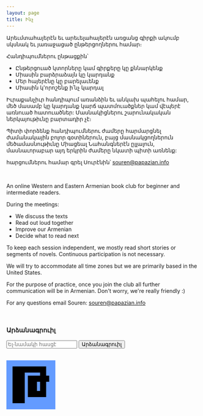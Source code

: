 ```yaml
---
layout: page
title: Ինչ
---
```


Արեւմտահայերէն եւ արեւելահայերէն առցանց գիրքի ակումբ սկսնակ եւ յառաջացած ընթերցողներու համար։

Հանդիպումներու ընթացքին՝
- Ընթերցուած կտորները կամ գիրքերը կը քննարկենք
- Միասին բարձրաձայն կը կարդանք
- Մեր հայերէնը կը բարելաւենք
- Միասին կ'որոշենք ի՛նչ կարդալ


Իւրաքանչիւր հանդիպում առանձին եւ անկախ պահելու համար, մեծ մասամբ կը կարդանք կարճ պատմուածքներ կամ վէպերէ առնուած հատուածներ: Մասնակիցներու շարունակական ներկայութիւնը բարտադիր չէ։

Պիտի փորձենք հանդիպումներու ժամերը հարմարցնել ժամանակային բոլոր գօտիներուն, բայց մասնակցողներուն մեծամասնութիւնը Միացեալ Նահանգներէն ըլլալուն, մասնաւորաբար այդ երկրին ժամերը նկատի պիտի առնենք:

հարցումներու համար գրել Սուրէնին՝ [souren@papazian.info](mailto:souren@papazian.info)

<br />

An online Western and Eastern Armenian book club for beginner and intermediate readers.

During the meetings:
- We discuss the texts
- Read out loud together
- Improve our Armenian
- Decide what to read next

To keep each session independent, we mostly read short stories or segments of novels. Continuous participation is not necessary.

We will try to accommodate all time zones but we are primarily based in the United States.

For the purpose of practice, once you join the club all further communication will be in Armenian. Don't worry, we're really friendly :)

For any questions email Souren: [souren@papazian.info](mailto:souren@papazian.info)

<br />

### Արձանագրուիլ
<form action="{{site.mailchimp}}" method="post" name="mc-embedded-subscribe-form" class="wj-contact-form validate" target="_blank" novalidate>
    <div class="mc-field-group">
        <input type="email" placeholder="Ել-նամակի հասցէ" name="EMAIL" class="required email" id="mce-EMAIL" autocomplete="on">
        <input type="submit" value="Արձանագրուիլ" name="subscribe" class="heart">
    </div>
</form>

<br />

![logo](assets/images/logo.png)
